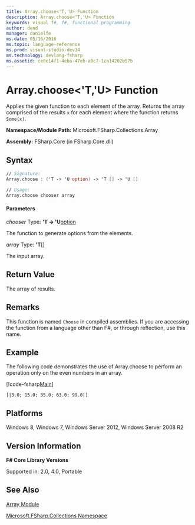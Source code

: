 ```yaml
---
title: Array.choose<'T,'U> Function
description: Array.choose<'T,'U> Function
keywords: visual f#, f#, functional programming
author: dend
manager: danielfe
ms.date: 05/16/2016
ms.topic: language-reference
ms.prod: visual-studio-dev14
ms.technology: devlang-fsharp
ms.assetid: ce0e14f1-4eba-47eb-a9c7-1ca14202b57b 
---
```


# Array.choose<'T,'U> Function

Applies the given function to each element of the array. Returns the array comprised of the results `x` for each element where the function returns `Some(x)`.

**Namespace/Module Path:** Microsoft.FSharp.Collections.Array

**Assembly:** FSharp.Core (in FSharp.Core.dll)


## Syntax

```fsharp
// Signature:
Array.choose : ('T -> 'U option) -> 'T [] -> 'U []

// Usage:
Array.choose chooser array
```

#### Parameters
*chooser*
Type: **'T -&gt; 'U**[option](https://msdn.microsoft.com/library/b08add48-34bf-4410-80a1-ef6a8daddc58)


The function to generate options from the elements.


*array*
Type: **'T**[[]](https://msdn.microsoft.com/library/def20292-9aae-4596-9275-b94e594f8493)


The input array.

## Return Value

The array of results.

## Remarks
This function is named `Choose` in compiled assemblies. If you are accessing the function from a language other than F#, or through reflection, use this name.

## Example
The following code demonstrates the use of Array.choose to perform an operation only on the even numbers in an array.

[!code-fsharp[Main](~/samples/snippets/fsharp/arrays/snippet14.fs)]

```
[|3.0; 15.0; 35.0; 63.0; 99.0|]
```

## Platforms
Windows 8, Windows 7, Windows Server 2012, Windows Server 2008 R2


## Version Information
**F# Core Library Versions**

Supported in: 2.0, 4.0, Portable

## See Also
[Array Module](index.md)

[Microsoft.FSharp.Collections Namespace](../Microsoft.FSharp.Collections-Namespace.md)